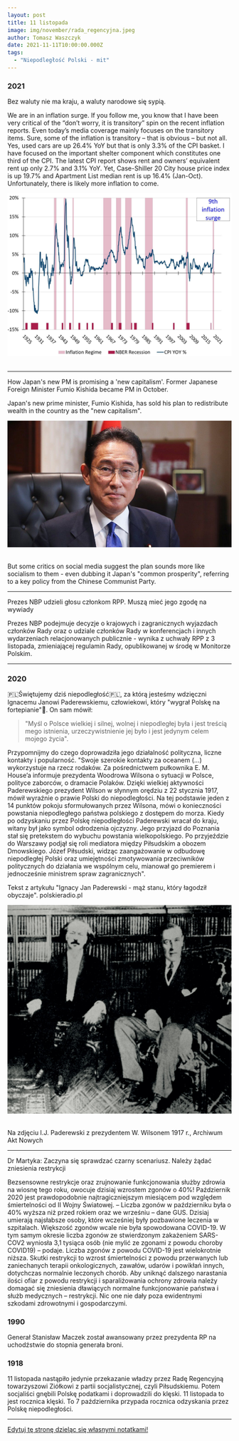 ```yaml
---
layout: post
title: 11 listopada
image: img/november/rada_regencyjna.jpeg
author: Tomasz Waszczyk
date: 2021-11-11T10:00:00.000Z
tags:
  - "Niepodległość Polski - mit"
---
```


### 2021

Bez waluty nie ma kraju, a waluty narodowe się sypią.

We are in an inflation surge.  If you follow me, you know that I have been very critical of the “don’t worry, it is transitory” spin on the recent inflation reports. Even today’s media coverage mainly focuses on the transitory items. Sure, some of the inflation is transitory – that is obvious – but not all. Yes, used cars are up 26.4% YoY but that is only 3.3% of the CPI basket. I have focused on the important shelter component which constitutes one third of the CPI. The latest CPI report shows rent and owners’ equivalent rent up only 2.7% and 3.1% YoY. Yet, Case-Shiller 20 City house price index is up 19.7% and Apartment List median rent is up 16.4% (Jan-Oct). Unfortunately, there is likely more inflation to come.

<img src="./img/november/inflationsurge.jpeg"><br><br>

---

How Japan's new PM is promising a 'new capitalism'. Former Japanese Foreign Minister Fumio Kishida became PM in October.

Japan's new prime minister, Fumio Kishida, has sold his plan to redistribute wealth in the country as the "new capitalism".

<img src="./img/november/kishida.jpg"><br><br>

But some critics on social media suggest the plan sounds more like socialism to them - even dubbing it Japan's "common prosperity", referring to a key policy from the Chinese Communist Party.

---

Prezes NBP udzieli głosu członkom RPP. Muszą mieć jego zgodę na wywiady

Prezes NBP podejmuje decyzje o krajowych i zagranicznych wyjazdach członków Rady oraz o udziale członków Rady w konferencjach i innych wydarzeniach relacjonowanych publicznie - wynika z uchwały RPP z 3 listopada, zmieniającej regulamin Rady, opublikowanej w środę w Monitorze Polskim.

---

### 2020

🇵🇱Świętujemy dziś niepodległość🇵🇱, za którą jesteśmy wdzięczni Ignacemu Janowi Paderewskiemu, człowiekowi, który "wygrał Polskę na fortepianie"🎼. On sam mówił:

> "Myśl o Polsce wielkiej i silnej, wolnej i niepodległej była i jest treścią mego istnienia, urzeczywistnienie jej było i jest jedynym celem mojego życia".

Przypomnijmy do czego doprowadziła jego działalność polityczna, liczne kontakty i popularność.
"Swoje szerokie kontakty za oceanem (...) wykorzystuje na rzecz rodaków. Za pośrednictwem pułkownika E. M. House’a informuje prezydenta Woodrowa Wilsona o sytuacji w Polsce, polityce zaborców, o dramacie Polaków. Dzięki wielkiej aktywności Paderewskiego prezydent Wilson w słynnym orędziu z 22 stycznia 1917, mówił wyraźnie o prawie Polski do niepodległości. Na tej podstawie jeden z 14 punktów pokoju sformułowanych przez Wilsona, mówi o konieczności powstania niepodległego państwa polskiego z dostępem do morza.
Kiedy po odzyskaniu przez Polskę niepodległości Paderewski wracał do kraju, witany był jako symbol odrodzenia ojczyzny. Jego przyjazd do Poznania stał się pretekstem do wybuchu powstania wielkopolskiego.
Po przyjeździe do Warszawy podjął się roli mediatora między Piłsudskim a obozem Dmowskiego. Józef Piłsudski, widząc zaangażowanie w odbudowę niepodległej Polski oraz umiejętności zmotywowania przeciwników politycznych do działania we wspólnym celu, mianował go premierem i jednocześnie ministrem spraw zagranicznych".

Tekst z artykułu "Ignacy Jan Paderewski - mąż stanu, który łagodził obyczaje". polskieradio.pl

<img src="./img/november/paderewski.jpg"><br><br>

Na zdjęciu I.J. Paderewski z prezydentem W. Wilsonem 1917 r., Archiwum Akt Nowych

<!-- W ramach cyklu Paderewski - jazz - inspiracje zapraszamy na koncert -->
<!-- Herdzin meets Ignacy Jazz Paderewski -->
<!-- W programie: -->
<!-- IGNACY JAN PADEREWSKI / KRZYSZTOF HERDZIN -->
<!-- - Menuet G-dur op. 14 nr 1 -->
<!-- - Legenda As-dur op. 16 nr 1 -->
<!-- - Nokturn B-dur op. 16 nr 4 -->
<!-- - Temat z Fantazji Polskiej gis-moll op. 19 -->
<!-- - Temat z III części (Finale. Allegro molto vivace) Koncertu fortepianowego a-moll op. 17 -->

---

Dr Martyka: Zaczyna się sprawdzać czarny scenariusz. Należy żądać zniesienia restrykcji

Bezsensowne restrykcje oraz zrujnowanie funkcjonowania służby zdrowia na wiosnę tego roku, owocuje dzisiaj wzrostem zgonów o 40%!
Październik 2020 jest prawdopodobnie najtragiczniejszym miesiącem pod względem śmiertelności od II Wojny Światowej. – Liczba zgonów w październiku była o 40% wyższa niż przed rokiem oraz we wrześniu – dane GUS.
Dzisiaj umierają najsłabsze osoby, które wcześniej były pozbawione leczenia w szpitalach.
Większość zgonów wcale nie była spowodowana COVID-19. W tym samym okresie liczba zgonów ze stwierdzonym zakażeniem SARS-COV2 wyniosła 3,1 tysiąca osób (nie mylić ze zgonami z powodu choroby COVID19) – podaje. Liczba zgonów z powodu COVID-19 jest wielokrotnie niższa.
Skutki restrykcji to wzrost śmiertelności z powodu przerwanych lub zaniechanych terapii onkologicznych, zawałów, udarów i powikłań innych, dotychczas normalnie leczonych chorób.
Aby uniknąć dalszego narastania ilości ofiar z powodu restrykcji i sparaliżowania ochrony zdrowia należy domagać się zniesienia dławiących normalne funkcjonowanie państwa i służb medycznych – restrykcji.
Nic one nie dały poza ewidentnymi szkodami zdrowotnymi i gospodarczymi.

### 1990

Generał Stanisław Maczek został awansowany przez prezydenta RP na uchodźstwie do stopnia generała broni.

### 1918

11 listopada nastąpiło jedynie przekazanie władzy przez Radę Regencyjną towarzyszowi Ziółkowi z partii socjalistycznej, czyli Piłsudskiemu. Potem socjaliści gnębili Polskę podatkami i doprowadzili do klęski. 11 listopada to jest rocznica klęski. To 7 października przypada rocznica odzyskania przez Polskę niepodległości.

---

<a href="https://github.com/TomaszWaszczyk/historia.waszczyk.com/edit/master/src/content/november-11.md" target="_blank">Edytuj tę stronę dzieląc się własnymi notatkami!</a>
